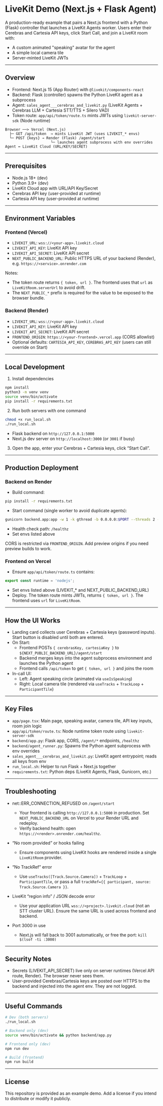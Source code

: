 # LiveKit Demo (Next.js + Flask Agent)

A production-ready example that pairs a Next.js frontend with a Python (Flask) controller that launches a LiveKit Agents worker. Users enter their Cerebras and Cartesia API keys, click Start Call, and join a LiveKit room with:

- A custom animated "speaking" avatar for the agent
- A simple local camera tile
- Server-minted LiveKit JWTs

---

## Overview

- Frontend: Next.js 15 (App Router) with `@livekit/components-react`
- Backend: Flask (controller) spawns the Python LiveKit agent as a subprocess
- Agent: `sales_agent___cerebras_and_livekit.py` (LiveKit Agents + Cerebras LLM + Cartesia STT/TTS + Silero VAD)
- Token route: `app/api/token/route.ts` mints JWTs using `livekit-server-sdk` (Node runtime)

```
Browser ──> Vercel (Next.js)
  ├─ GET /api/token  → mints LiveKit JWT (uses LIVEKIT_* envs)
  └─ POST {keys} → Render (Flask) /agent/start
                     └─ launches agent subprocess with env overrides
Agent ↔ LiveKit Cloud (URL/KEY/SECRET)
```

---

## Prerequisites

- Node.js 18+ (dev)
- Python 3.9+ (dev)
- LiveKit Cloud app with URL/API Key/Secret
- Cerebras API key (user-provided at runtime)
- Cartesia API key (user-provided at runtime)

---

## Environment Variables

### Frontend (Vercel)
- `LIVEKIT_URL`: `wss://<your-app>.livekit.cloud`
- `LIVEKIT_API_KEY`: LiveKit API key
- `LIVEKIT_API_SECRET`: LiveKit API secret
- `NEXT_PUBLIC_BACKEND_URL`: Public HTTPS URL of your backend (Render), e.g. `https://<service>.onrender.com`

Notes:
- The token route returns `{ token, url }`. The frontend uses that `url` as `LiveKitRoom.serverUrl` to avoid drift.
- The `NEXT_PUBLIC_*` prefix is required for the value to be exposed to the browser bundle.

### Backend (Render)
- `LIVEKIT_URL`: `wss://<your-app>.livekit.cloud`
- `LIVEKIT_API_KEY`: LiveKit API key
- `LIVEKIT_API_SECRET`: LiveKit API secret
- `FRONTEND_ORIGIN`: `https://<your-frontend>.vercel.app` (CORS allowlist)
- Optional defaults: `CARTESIA_API_KEY`, `CEREBRAS_API_KEY` (users can still override on Start)

---

## Local Development

1) Install dependencies
```bash
npm install
python3 -m venv venv
source venv/bin/activate
pip install -r requirements.txt
```

2) Run both servers with one command
```bash
chmod +x run_local.sh
./run_local.sh
```
- Flask backend on `http://127.0.0.1:5000`
- Next.js dev server on `http://localhost:3000` (or `3001` if busy)

3) Open the app, enter your Cerebras + Cartesia keys, click “Start Call”.

---

## Production Deployment

### Backend on Render
- Build command:
```bash
pip install -r requirements.txt
```
- Start command (single worker to avoid duplicate agents):
```bash
gunicorn backend.app:app -w 1 -k gthread -b 0.0.0.0:$PORT --threads 2 --preload --timeout 120
```
- Health check path: `/healthz`
- Set envs listed above

CORS is restricted via `FRONTEND_ORIGIN`. Add preview origins if you need preview builds to work.

### Frontend on Vercel
- Ensure `app/api/token/route.ts` contains:
```ts
export const runtime = 'nodejs';
```
- Set envs listed above (LIVEKIT_* and NEXT_PUBLIC_BACKEND_URL)
- Deploy. The token route mints JWTs, returns `{ token, url }`. The frontend uses `url` for `LiveKitRoom`.

---

## How the UI Works

- Landing card collects user Cerebras + Cartesia keys (password inputs). Start button is disabled until both are entered.
- On Start:
  - Frontend POSTs `{ cerebrasKey, cartesiaKey }` to `${NEXT_PUBLIC_BACKEND_URL}/agent/start`
  - Backend merges keys into the agent subprocess environment and launches the Python agent
  - Frontend calls `/api/token` to get `{ token, url }` and joins the room
- In-call UI:
  - Left: Agent speaking circle (animated via `useIsSpeaking`)
  - Right: Local camera tile (rendered via `useTracks` + `TrackLoop` + `ParticipantTile`)

---

## Key Files

- `app/page.tsx`: Main page, speaking avatar, camera tile, API key inputs, room join logic
- `app/api/token/route.ts`: Node runtime token route using `livekit-server-sdk`
- `backend/app.py`: Flask app, CORS, `/agent/*` endpoints, `/healthz`
- `backend/agent_runner.py`: Spawns the Python agent subprocess with env overrides
- `sales_agent___cerebras_and_livekit.py`: LiveKit agent entrypoint; reads all keys from env
- `run_local.sh`: Helper to run Flask + Next.js together
- `requirements.txt`: Python deps (LiveKit Agents, Flask, Gunicorn, etc.)

---

## Troubleshooting

- net::ERR_CONNECTION_REFUSED on `/agent/start`
  - Your frontend is calling `http://127.0.0.1:5000` in production. Set `NEXT_PUBLIC_BACKEND_URL` on Vercel to your Render URL and redeploy.
  - Verify backend health: open `https://<render>.onrender.com/healthz`.

- “No room provided” or hooks failing
  - Ensure components using LiveKit hooks are rendered inside a single `LiveKitRoom` provider.

- “No TrackRef” error
  - Use `useTracks([Track.Source.Camera])` + `TrackLoop` + `ParticipantTile`, or pass a full `trackRef={{ participant, source: Track.Source.Camera }}`.

- LiveKit “region info” / JSON decode error
  - Use your application URL `wss://<project>.livekit.cloud` (not an STT cluster URL). Ensure the same URL is used across frontend and backend.

- Port 3000 in use
  - Next.js will fall back to 3001 automatically, or free the port: `kill $(lsof -ti :3000)`

---

## Security Notes

- Secrets (LIVEKIT_API_SECRET) live only on server runtimes (Vercel API route, Render). The browser never sees them.
- User-provided Cerebras/Cartesia keys are posted over HTTPS to the backend and injected into the agent env. They are not logged.

---

## Useful Commands

```bash
# Dev (both servers)
./run_local.sh

# Backend only (dev)
source venv/bin/activate && python backend/app.py

# Frontend only (dev)
npm run dev

# Build (frontend)
npm run build
```

---

## License

This repository is provided as an example demo. Add a license if you intend to distribute or modify it publicly.
